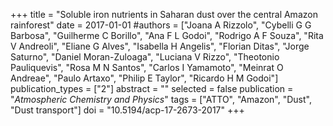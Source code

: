 +++
title = "Soluble iron nutrients in Saharan dust over the central Amazon rainforest"
date = 2017-01-01
#authors = ["Joana A Rizzolo", "Cybelli G G Barbosa", "Guilherme C Borillo", "Ana F L Godoi", "Rodrigo A F Souza", "Rita V Andreoli", "Eliane G Alves", "Isabella H Angelis", "Florian Ditas", "Jorge Saturno", "Daniel Moran-Zuloaga", "Luciana V Rizzo", "Theotonio Pauliquevis", "Rosa M N Santos", "Carlos I Yamamoto", "Meinrat O Andreae", "Paulo Artaxo", "Philip E Taylor", "Ricardo H M Godoi"]
publication_types = ["2"]
abstract = ""
selected = false
publication = "*Atmospheric Chemistry and Physics*"
tags = ["ATTO", "Amazon", "Dust", "Dust transport"]
doi = "10.5194/acp-17-2673-2017"
+++
